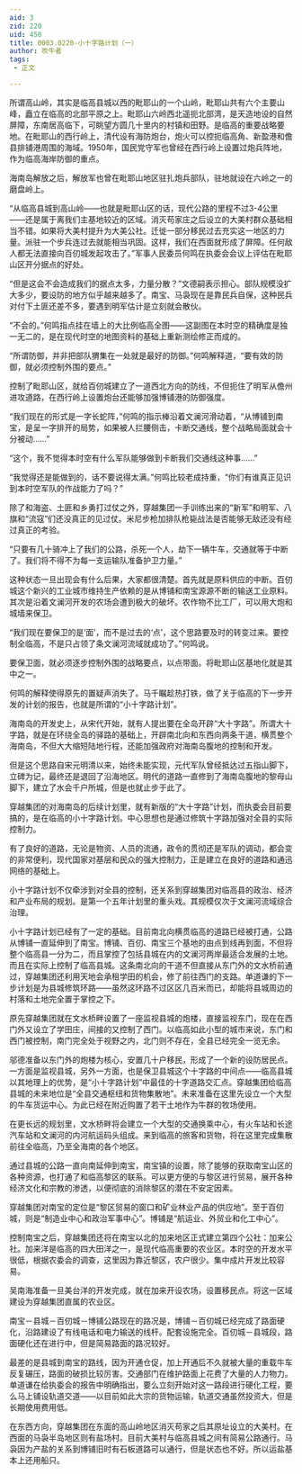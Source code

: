 ```yaml
---
aid: 3
zid: 220
uid: 450
title: 0003.0220-小十字路计划（一）
author: 吹牛者
tags: 
 - 正文

---
```




  所谓高山岭，其实是临高县城以西的毗耶山的一个山岭，毗耶山共有六个主要山峰，矗立在临高的北部平原之上。毗耶山六岭西北遥扼北部湾，是天造地设的自然屏障，东南居高临下，可眺望方圆几十里内的村镇和田野。是临高的重要战略要地。在毗耶山的西行岭上，清代设有海防炮台，炮火可以控扼临高角、新盈港和儋县排铺港周围的海域。1950年，国民党守军也曾经在西行岭上设置过炮兵阵地，作为临高海岸防御的重点。

  海南岛解放之后，解放军也曾在毗耶山地区驻扎炮兵部队，驻地就设在六岭之一的磨盘岭上。

  “从临高县城到高山岭——也就是毗耶山区的话，现代公路的里程不过3-4公里——还是属于离我们主基地较近的区域。消灭苟家庄之后设立的大美村群众基础相当不错。如果将大美村提升为大美公社。迁徙一部分移民过去充实这一地区的力量。派驻一个步兵连过去就能相当巩固。这样，我们在西面就形成了屏障。任何敌人都无法直接向百仞城发起攻击了。”军事人民委员何鸣在执委会会议上评估在毗耶山区开分据点的好处。

  “但是这会不会造成我们的据点太多，力量分散？”文德嗣表示担心。部队规模没扩大多少，要设防的地方似乎越来越多了。南宝、马袅现在是靠民兵自保，这种民兵对付下土匪还差不多，要遇到明军估计是立刻就会散伙。

  “不会的。”何鸣指点挂在墙上的大比例临高全图——这副图在本时空的精确度是独一无二的，是在现代时空的地图资料的基础上重新测绘修正而成的。

  “所谓防御，并非把部队猬集在一处就是最好的防御。”何鸣解释道，“要有效的防御，就必须控制外围的要点。”

  控制了毗耶山区，就给百仞城建立了一道西北方向的防线，不但扼住了明军从儋州进攻道路，在西行岭上设置炮台还能够加强博铺港的防御强度。

  “我们现在的形式是一字长蛇阵，”何鸣的指示棒沿着文澜河滑动着，“从博铺到南宝，是呈一字排开的局势，如果被人拦腰侧击，卡断交通线，整个战略局面就会十分被动……”

  “这个，我不觉得本时空有什么军队能够做到卡断我们交通线这种事……”

  “我觉得还是能做到的，话不要说得太满。”何鸣比较老成持重，“你们有谁真正见识到本时空军队的作战能力了吗？”

  除了和海盗、土匪和乡勇打过仗之外，穿越集团一手训练出来的“新军”和明军、八旗和“流寇”们还没真正的见过仗。米尼步枪加排队枪毙战法是否能够无敌还没有经过真正的考验。

  “只要有几十骑冲上了我们的公路，杀死一个人，劫下一辆牛车，交通就等于中断了。我们将不得不为每一支运输队准备护卫力量。”

  这种状态一旦出现会有什么后果，大家都很清楚。首先就是原料供应的中断。百仞城这个新兴的工业城市维持生产依赖的是从博铺和南宝源源不断的输送工业原料。其次是沿着文澜河开发的农场会遭到极大的破坏。农作物不比工厂，可以用大炮和城墙来保卫。

  “我们现在要保卫的是‘面’，而不是过去的‘点’，这个思路要及时的转变过来。要控制全临高，不是只占领了条文澜河流域就成功了。”何鸣说。

  要保卫面，就必须逐步控制外围的战略要点，以点带面。将毗耶山区基地化就是其中之一。

  何鸣的解释使得原先的置疑声消失了。马千瞩趁热打铁，做了关于临高的下一步开发的计划的报告，也就是所谓的“小十字路计划”。

  海南岛的开发史上，从宋代开始，就有人提出要在全岛开辟“大十字路”。所谓大十字路，就是在环绕全岛的驿路的基础上，开辟南北向和东西向两条干道，横贯整个海南岛，不但大大缩短陆地行程，还能加强政府对海南岛腹地的控制和开发。

  但是这个思路自宋元明清以来，始终未能实现，元代军队曾经抵达过五指山脚下，立碑为记，最终还是退回了沿海地区。明代的道路一直修到了海南岛腹地的黎母山脚下，建立了水会千户所城，但是也就止步于此了。

  穿越集团的对海南岛的后续计划里，就有新版的“大十字路”计划，而执委会目前要搞的，是在临高的小十字路计划。中心思想也是通过修筑十字路加强对全县的实际控制力。

  有了良好的道路，无论是物资、人员的流通，政令的贯彻还是军队的调动，都会变的非常便利，现代国家对基层和民众的强大控制力，正是建立在良好的道路和通迅网络的基础上。

  小十字路计划不仅牵涉到对全县的控制，还关系到穿越集团对临高县的政治、经济和产业布局的规划。是第一个五年计划里的重头戏。其规模仅次于文澜河流域综合治理。

  小十字路计划已经有了一定的基础。目前南北向横贯临高的道路已经被打通，公路从博铺一直延伸到了南宝。博铺、百仞、南宝三个基地的由点到线再到面，不但将整个临高县一分为二，而且掌控了包括县城在内的文澜河两岸最适合发展的土地。而且在实际上控制了临高县城。这条南北向的干道不但直接从东门外的文水桥前通过，穿越集团还利用天地会承租学田的机会，修了前往西门的支路。单道谦的下一步计划是为县城修筑环路——虽然这环路不过区区几百米而已，却能将县城周边的村落和土地完全置于掌控之下。

  原先穿越集团就在文水桥畔设置了一座监视县城的炮楼，直接监视东门，现在在西门外又设立了学田庄，间接的又控制了西门。以临高如此小型的城市来说，东门和西门被控制，南门完全处于视野之内，北门则不存在，全县已经完全一览无余。

  邬德准备以东门外的炮楼为核心，安置几十户移民，形成了一个新的设防居民点。一方面是监视县城，另外一方面，也是保卫县城这个十字路的中间点——临高县城以其地理上的优势，是“小十字路计划”中最佳的十字道路交汇点。穿越集团给临高县城的未来地位是“全县交通枢纽和货物集散地”。未来准备在这里先设立一个大型的牛车货运中心。为此已经在附近购置了若干土地作为牛群的牧场使用。

  在更长远的规划里，文水桥畔将会建立一个大型的交通换乘中心，有火车站和长途汽车站和文澜河的内河航运码头组成。来到临高的旅客和货物，将在这里完成集散前往全临高，乃至全海南的各个地区。

  通过县城的公路一直向南延伸到南宝，南宝镇的设置，除了能够的获取南宝山区的各种资源，也打通了和临高黎区的联系。可以更方便的与黎区进行贸易，展开各种经济文化和宗教的渗透，以便彻底的消除黎区的潜在不安定因素。

  穿越集团对南宝的定位是“黎区贸易的窗口和矿业林业产品的供应地”。至于百仞城，则是“制造业中心和政治军事中心”。博铺是“航运业、外贸业和化工中心”。

  控制南宝之后，穿越集团还将在南宝以北的加来地区正式建立第四个公社：加来公社。加来洋是临高的四大田洋之一，是现代临高重要的农业区。本时空的开发水平很低，根据农委会的调查，这里因为靠近黎区，农户很少。集中成片开发比较容易。

  吴南海准备一旦美台洋的开发完成，就在加来开设农场，设置移民点。将这一区域建设为穿越集团直属的农业区。

  南宝－县城－百仞城－博铺公路现在的路况是，博铺－百仞城已经完成了路面硬化，沿路建设了有线电话和电力输送的线杆。配套设施完全。百仞城－县城段，路面硬化还在进行中，但是简易路面的路况较好。

  最差的是县城到南宝的路线，因为开通仓促，加上开通后不久就被大量的重载牛车反复碾压，路面的破损比较厉害。交通部门在维护路面上花费了大量的人力物力。单道谦在给执委会的报告中明确指出，要么立刻开始对这一路段进行硬化工程，要么马上铺设轨道交道——以目前如此大宗的货物运输，轨道交通虽然投资大，但是长期使用费用低。

  在东西方向，穿越集团在东面的高山岭地区消灭苟家之后其原址设立的大美村。在西面的马袅半岛地区则有盐场村。目前大美村与临高县城之间有简易公路通行。马袅因为产盐的关系到博铺旧时有石板道路可以通行，但是状态也不好。所以运盐基本上还用船只。


